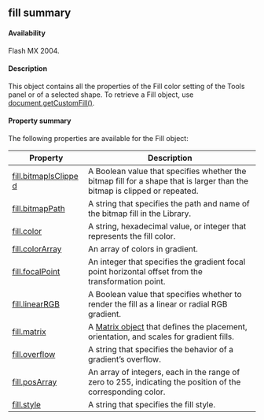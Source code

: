 ## fill summary

#### Availability

Flash MX 2004.

#### Description

This object contains all the properties of the Fill color setting of the Tools panel or of a selected shape. To retrieve a Fill object, use [document.getCustomFill()](#_bookmark201).

#### Property summary

The following properties are available for the Fill object:

| **Property**                                                            | **Description**                                                                                                           |
|-------------------------------------------------------------------------|---------------------------------------------------------------------------------------------------------------------------|
| [fill.bitmapIsClippe](#fill.bitmapIsClipped) [d](#fill.bitmapIsClipped) | A Boolean value that specifies whether the bitmap fill for a shape that is larger than the bitmap is clipped or repeated. |
| [fill.bitmapPath](#_bookmark415)                                        | A string that specifies the path and name of the bitmap fill in the Library.                                              |
| [fill.color](#_bookmark416)                                             | A string, hexadecimal value, or integer that represents the fill color.                                                   |
| [fill.colorArray](#_bookmark417)                                        | An array of colors in gradient.                                                                                           |
| [fill.focalPoint](#_bookmark418)                                        | An integer that specifies the gradient focal point horizontal offset from the transformation point.                       |
| [fill.linearRGB](#_bookmark419)                                         | A Boolean value that specifies whether to render the fill as a linear or radial RGB gradient.                             |
| [fill.matrix](#_bookmark420)                                            | A [Matrix object](#_bookmark725) that defines the placement, orientation, and scales for gradient fills.                  |
| [fill.overflow](#_bookmark421)                                          | A string that specifies the behavior of a gradient’s overflow.                                                            |
| [fill.posArray](#_bookmark422)                                          | An array of integers, each in the range of zero to 255, indicating the position of the corresponding color.               |
| [fill.style](#_bookmark423)                                             | A string that specifies the fill style.                                                                                   |

<span id="fill.bitmapIsClipped" class="anchor"></span>

